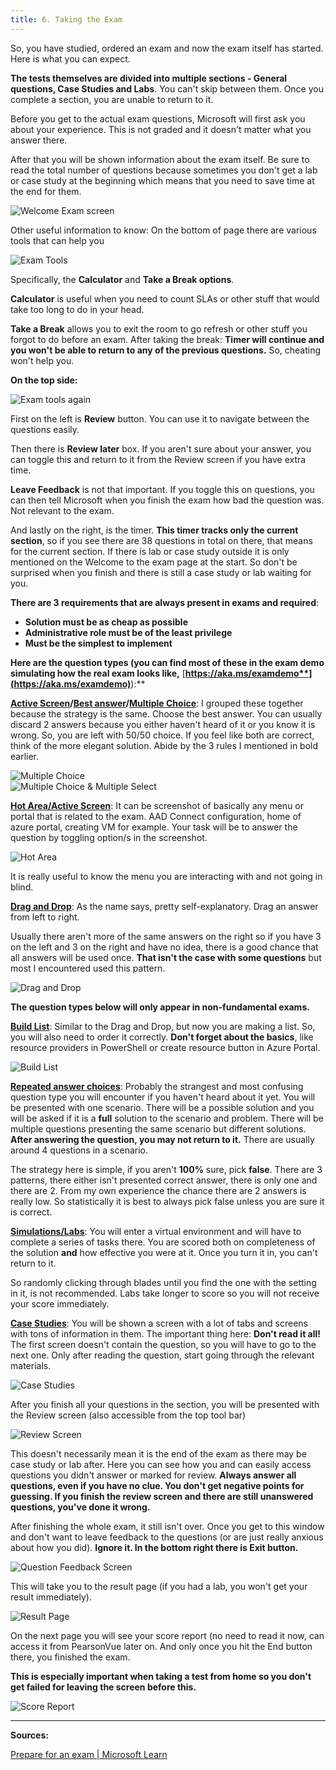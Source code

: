```yaml
---
title: 6. Taking the Exam
---
```


So, you have studied, ordered an exam and now the exam itself has started. Here is what you can expect.

**The tests themselves are divided into multiple sections - General questions, Case Studies and Labs**. You can't skip between them. Once you complete a section, you are unable to return to it.

Before you get to the actual exam questions, Microsoft will first ask you about your experience. This is not graded and it doesn't matter what you answer there.

After that you will be shown information about the exam itself. Be sure to read the total number of questions because sometimes you don't get a lab or case study at the beginning which means that you need to save time at the end for them.

<img src="/welcomeexamscreen.webp" alt="Welcome Exam screen">

Other useful information to know: On the bottom of page there are various tools that can help you

<img src="/examtools.webp" alt="Exam Tools">

Specifically, the **Calculator** and **Take a Break options**.

**Calculator** is useful when you need to count SLAs or other stuff that would take too long to do in your head.

**Take a Break** allows you to exit the room to go refresh or other stuff you forgot to do before an exam. After taking the break: **Timer will continue and you won't be able to return to any of the previous questions.** So, cheating won't help you.

**On the top side:**

<img src="/examtools2.webp" alt="Exam tools again">

First on the left is **Review** button. You can use it to navigate between the questions easily.

Then there is **Review later** box. If you aren't sure about your answer, you can toggle this and return to it from the Review screen if you have extra time.

**Leave Feedback** is not that important. If you toggle this on questions, you can then tell Microsoft when you finish the exam how bad the question was. Not relevant to the exam.

And lastly on the right, is the timer. **This timer tracks only the current section**, so if you see there are 38 questions in total on there, that means for the current section. If there is lab or case study outside it is only mentioned on the Welcome to the exam page at the start. So don't be surprised when you finish and there is still a case study or lab waiting for you.

**There are 3 requirements that are always present in exams and required**:

* **Solution must be as cheap as possible**
* **Administrative role must be of the least privilege**
* **Must be the simplest to implement**

**Here are the question types (you can find most of these in the exam demo simulating how the real exam looks like,** [**https://aka.ms/examdemo**](https://aka.ms/examdemo)**):**

[**Active Screen**](https://learn.microsoft.com/en-us/certifications/exam-duration-question-types#active-screen-044)**/**[**Best answer**](https://learn.microsoft.com/en-us/certifications/exam-duration-question-types#best-answer-020)**/**[**Multiple Choice**](https://learn.microsoft.com/en-us/certifications/exam-duration-question-types#multiple-choice-037): I grouped these together because the strategy is the same. Choose the best answer. You can usually discard 2 answers because you either haven't heard of it or you know it is wrong. So, you are left with 50/50 choice. If you feel like both are correct, think of the more elegant solution. Abide by the 3 rules I mentioned in bold earlier.

<img src="/multiplechoice.webp" alt="Multiple Choice">
<br>
<img src="/multiplechoicemultipleselect.webp" alt="Multiple Choice & Multiple Select">

[**Hot Area/Active Screen**](https://learn.microsoft.com/en-us/certifications/exam-duration-question-types#hot-area-017): It can be screenshot of basically any menu or portal that is related to the exam. AAD Connect configuration, home of azure portal, creating VM for example. Your task will be to answer the question by toggling option/s in the screenshot.

<img src="/hotarea.webp" alt="Hot Area">

It is really useful to know the menu you are interacting with and not going in blind.

[**Drag and Drop**](https://learn.microsoft.com/en-us/certifications/exam-duration-question-types#drag-and-drop-037): As the name says, pretty self-explanatory. Drag an answer from left to right.

Usually there aren't more of the same answers on the right so if you have 3 on the left and 3 on the right and have no idea, there is a good chance that all answers will be used once.  **That isn't the case with some questions** but most I encountered used this pattern.

<img src="/draganddrop.webp" alt="Drag and Drop">

**The question types below will only appear in non-fundamental exams.**

[**Build List**](https://learn.microsoft.com/en-us/certifications/exam-duration-question-types#build-list-045): Similar to the Drag and Drop, but now you are making a list. So, you will also need to order it correctly. **Don't forget about the basics**, like resource providers in PowerShell or create resource button in Azure Portal.

<img src="/buildlist.webp" alt="Build List">

[**Repeated answer choices**](https://learn.microsoft.com/en-us/certifications/exam-duration-question-types#repeated-answer-choices-020): Probably the strangest and most confusing question type you will encounter if you haven't heard about it yet. You will be presented with one scenario. There will be a possible solution and you will be asked if it is a **full** solution to the scenario and problem. There will be multiple questions presenting the same scenario but different solutions. **After answering the question, you may not return to it.** There are usually around 4 questions in a scenario.

The strategy here is simple, if you aren't **100%** sure, pick **false**. There are 3 patterns, there either isn't presented correct answer, there is only one and there are 2. From my own experience the chance there are 2 answers is really low. So statistically it is best to always pick false unless you are sure it is correct.

[**Simulations/Labs**](https://learn.microsoft.com/en-us/certifications/exam-duration-question-types#labs-258): You will enter a virtual environment and will have to complete a series of tasks there. You are scored both on completeness of the solution **and** how effective you were at it. Once you turn it in, you can't return to it.

So randomly clicking through blades until you find the one with the setting in it, is not recommended. Labs take longer to score so you will not receive your score immediately.

[**Case Studies**](https://learn.microsoft.com/en-us/certifications/exam-duration-question-types#case-studies-113): You will be shown a screen with a lot of tabs and screens with tons of information in them. The important thing here: **Don't read it all!**  The first screen doesn't contain the question, so you will have to go to the next one. Only after reading the question, start going through the relevant materials.

<img src="/casestudies.webp" alt="Case Studies">

After you finish all your questions in the section, you will be presented with the Review screen (also accessible from the top tool bar)

<img src="/reviewscreen.webp" alt="Review Screen">

This doesn't necessarily mean it is the end of the exam as there may be case study or lab after. Here you can see how you and can easily access questions you didn't answer or marked for review. **Always answer all questions, even if you have no clue. You don't get negative points for guessing. If you finish the review screen and there are still unanswered questions, you've done it wrong.**

After finishing the whole exam, it still isn't over. Once you get to this window and don't want to leave feedback to the questions (or are just really anxious about how you did). **Ignore it. In the bottom right there is Exit button.**

<img src="/questionfeedbackscreen.webp" alt="Question Feedback Screen">

This will take you to the result page (if you had a lab, you won't get your result immediately).

<img src="/resultscreen.webp" alt="Result Page">

On the next page you will see your score report (no need to read it now, can access it from PearsonVue later on. And only once you hit the End button there, you finished the exam.

**This is especially important when taking a test from home so you don't get failed for leaving the screen before this.**

<img src="/scorereport.webp" alt="Score Report">

---


**Sources:**

[Prepare for an exam | Microsoft Learn](https://learn.microsoft.com/en-us/certifications/prepare-exam)

